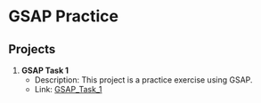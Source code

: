 # GSAP Practice

## Projects

1. **GSAP Task 1**
   - Description: This project is a practice exercise using GSAP.
   - Link: [GSAP_Task_1](https://gsap-practice-1.vercel.app/)
